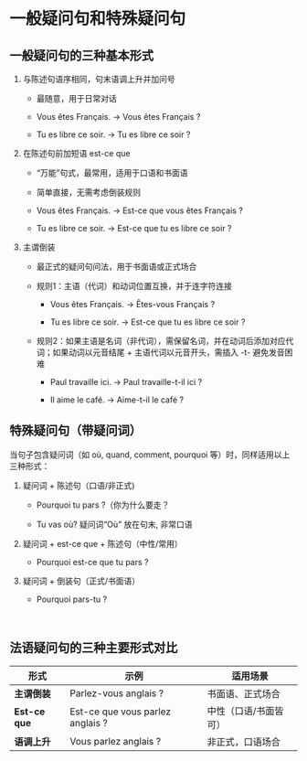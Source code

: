 # 一般疑问句和特殊疑问句


## 一般疑问句的三种基本形式

   1. 与陈述句语序相同，句末语调上升并加问号

        - 最随意，用于日常对话
  
        - Vous êtes Français. → Vous êtes Français ?
  
        - Tu es libre ce soir. → Tu es libre ce soir ?


2. 在陈述句前加短语 est-ce que

     - “万能”句式，最常用，适用于口语和书面语
  
     - 简单直接，无需考虑倒装规则

     - Vous êtes Français. → Est-ce que vous êtes Français ?

     - Tu es libre ce soir. → Est-ce que tu es libre ce soir ?

3.  主谓倒装

     - 最正式的疑问句问法，用于书面语或正式场合

     - 规则1：主语（代词）和动词位置互换，并于连字符连接

       - Vous êtes Français. → Êtes-vous Français ?

       - Tu es libre ce soir. → Est-ce que tu es libre ce soir ?

     - 规则2：如果主语是名词（非代词），需保留名词，并在动词后添加对应代词；如果动词以元音结尾 + 主语代词以元音开头，需插入 -t- 避免发音困难

       - Paul travaille ici. → Paul travaille-t-il ici ?

       - Il aime le café. → Aime-t-il le café ?


## 特殊疑问句（带疑问词）

当句子包含疑问词（如 où, quand, comment, pourquoi 等）时，同样适用以上三种形式：


1. 疑问词 + 陈述句（口语/非正式)
   - Pourquoi tu pars ?（你为什么要走？

   - Tu vas où? 疑问词“Où” 放在句末, 非常口语

2. 疑问词 + est-ce que + 陈述句（中性/常用）
   - Pourquoi est-ce que tu pars ?

3. 疑问词 + 倒装句（正式/书面语）
   - Pourquoi pars-tu ?

&nbsp;

## 法语疑问句的三种主要形式对比

| 形式  | 示例  | 适用场景   |
|-------|--------|------|
| **主谓倒装** | Parlez-vous anglais ?   | 书面语、正式场合   |
| **Est-ce que** | Est-ce que vous parlez anglais ? | 中性（口语/书面皆可）|
| **语调上升** | Vous parlez anglais ?    | 非正式，口语场合    |